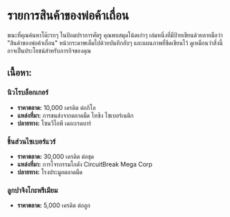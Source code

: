 # รายการสินค้าของพ่อค้าเถื่อน

ขณะที่คุณค้นหาโต๊ะรกๆ ในป้อมปราการศัตรู คุณพบสมุดโน้ตเก่าๆ เล่มหนึ่งที่มีป้ายเขียนด้วยลายมือว่า "สินค้าของพ่อค้าเถื่อน" หน้ากระดาษเต็มไปด้วยบันทึกลับๆ และแผนภาพที่ขีดเขียนไว้ ดูเหมือนว่าสิ่งนี้อาจเป็นประโยชน์สำหรับภารกิจของคุณ

## เนื้อหา:

### **นิวโรบล็อกเกอร์**

- **ราคาตลาด:** 10,000 เครดิต ต่อกิโล
- **แหล่งที่มา:** การขนส่งจากตลาดมืด ไทซิง ไซเบอร์เนติก
- **ปลายทาง:** โซนวีไอพี เดอะเรดบาร์

### **ชิ้นส่วนไซเบอร์แวร์**

- **ราคาตลาด:** 30,000 เครดิต ต่อชุด
- **แหล่งที่มา:** การโจรกรรมโกดัง CircuitBreak Mega Corp
- **ปลายทาง:** โรงประมูลตลาดมืด

### **ลูกปาจิงโกะพรีเมียม**

- **ราคาตลาด:** 5,000 เครดิต ต่อลูก
